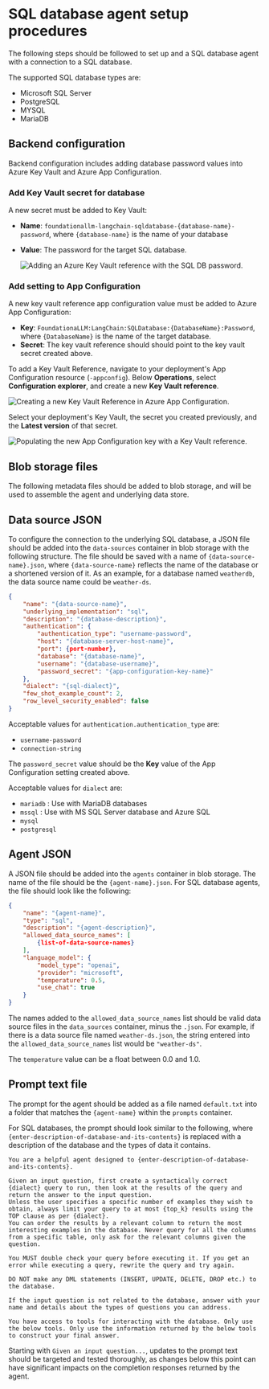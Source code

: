 # SQL database agent setup procedures

The following steps should be followed to set up and a SQL database agent with a connection to a SQL database.

The supported SQL database types are:

- Microsoft SQL Server
- PostgreSQL
- MYSQL
- MariaDB

## Backend configuration

Backend configuration includes adding database password values into Azure Key Vault and Azure App Configuration.

### Add Key Vault secret for database

A new secret must be added to Key Vault:

- **Name**: `foundationallm-langchain-sqldatabase-{database-name}-password`, where `{database-name}` is the name of your database
- **Value**: The password for the target SQL database.

    ![Adding an Azure Key Vault reference with the SQL DB password.](./media/add-kv-reference.png "Azure Key Vault Reference")

### Add setting to App Configuration

A new key vault reference app configuration value must be added to Azure App Configuration:

- **Key**: `FoundationaLLM:LangChain:SQLDatabase:{DatabaseName}:Password`, where `{DatabaseName}` is the name of the target database.
- **Secret**: The key vault reference should should point to the key vault secret created above.

To add a Key Vault Reference, navigate to your deployment's App Configuration resource (`-appconfig`). Below **Operations**, select **Configuration explorer**, and create a new **Key Vault reference**.

![Creating a new Key Vault Reference in Azure App Configuration.](./media/create-new-kv-reference.png "New Key-Vault Reference")

Select your deployment's Key Vault, the secret you created previously, and the **Latest version** of that secret.

![Populating the new App Configuration key with a Key Vault reference.](./media/populate-kv-reference.png "Populated Key-Vault Reference")

## Blob storage files

The following metadata files should be added to blob storage, and will be used to assemble the agent and underlying data store.

## Data source JSON

To configure the connection to the underlying SQL database, a JSON file should be added into the `data-sources` container in blob storage with the following structure. The file should be saved with a name of `{data-source-name}.json`, where `{data-source-name}` reflects the name of the database or a shortened version of it. As an example, for a database named `weatherdb`, the data source name could be `weather-ds`.

```json
{
    "name": "{data-source-name}",
    "underlying_implementation": "sql",
    "description": "{database-description}",
    "authentication": {
        "authentication_type": "username-password",
        "host": "{database-server-host-name}",
        "port": {port-number},
        "database": "{database-name}",
        "username": "{database-username}",
        "password_secret": "{app-configuration-key-name}"
    },
    "dialect": "{sql-dialect}",
    "few_shot_example_count": 2,
    "row_level_security_enabled": false
}
```

Acceptable values for `authentication.authentication_type` are:

- `username-password`
- `connection-string`

The `password_secret` value should be the **Key** value of the App Configuration setting created above.

Acceptable values for `dialect` are:

- `mariadb` : Use with MariaDB databases
- `mssql` : Use with MS SQL Server database and Azure SQL
- `mysql`
- `postgresql`

## Agent JSON

A JSON file should be added into the `agents` container in blob storage. The name of the file should be the `{agent-name}.json`. For SQL database agents, the file should look like the following:

```json
{
    "name": "{agent-name}",
    "type": "sql",
    "description": "{agent-description}",
    "allowed_data_source_names": [
        {list-of-data-source-names}
    ],
    "language_model": {
        "model_type": "openai",
        "provider": "microsoft",
        "temperature": 0.5,
        "use_chat": true
    }
}
```

The names added to the `allowed_data_source_names` list should be valid data source files in the `data_sources` container, minus the `.json`. For example, if there is a data source file named `weather-ds.json`, the string entered into the `allowed_data_source_names` list would be `"weather-ds"`.

The `temperature` value can be a float between 0.0 and 1.0.

## Prompt text file

The prompt for the agent should be added as a file named `default.txt` into a folder that matches the `{agent-name}` within the `prompts` container.

For SQL databases, the prompt should look similar to the following, where `{enter-description-of-database-and-its-contents}` is replaced with a description of the database and the types of data it contains.

```text
You are a helpful agent designed to {enter-description-of-database-and-its-contents}.

Given an input question, first create a syntactically correct {dialect} query to run, then look at the results of the query and return the answer to the input question.
Unless the user specifies a specific number of examples they wish to obtain, always limit your query to at most {top_k} results using the TOP clause as per {dialect}.
You can order the results by a relevant column to return the most interesting examples in the database. Never query for all the columns from a specific table, only ask for the relevant columns given the question.

You MUST double check your query before executing it. If you get an error while executing a query, rewrite the query and try again.

DO NOT make any DML statements (INSERT, UPDATE, DELETE, DROP etc.) to the database.

If the input question is not related to the database, answer with your name and details about the types of questions you can address.

You have access to tools for interacting with the database. Only use the below tools. Only use the information returned by the below tools to construct your final answer.
```

Starting with `Given an input question...`, updates to the prompt text should be targeted and tested thoroughly, as changes below this point can have significant impacts on the completion responses returned by the agent.
